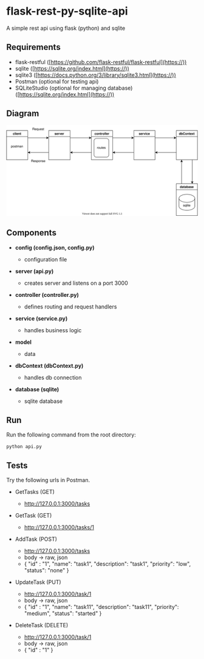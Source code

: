 # flask-rest-py-sqlite-api

A simple rest api using flask (python) and sqlite

## Requirements

* flask-restful ([https://github.com/flask-restful/flask-restful](https://))
* sqlite ([https://sqlite.org/index.html](https://))
* sqlite3 ([https://docs.python.org/3/library/sqlite3.html](https://))
* Postman (optional for testing api)
* SQLiteStudio (optional for managing database) ([https://sqlite.org/index.html](https://))

## Diagram

![Alt text](./diagram.svg)

## Components

* **config (config.json, config.py)**

  - configuration file
* **server (api.py)**

  - creates server and listens on a port 3000
* **controller (controller.py)**

  - defines routing and request handlers
* **service (service.py)**

  - handles business logic
* **model**

  - data
* **dbContext (dbContext.py)**

  - handles db connection
* **database (sqlite)**

  - sqlite database

## Run

Run the following command from the root directory:

```
python api.py
```

## Tests

Try the following urls in Postman.

* GetTasks (GET)

  * http://127.0.0.1:3000/tasks
* GetTask (GET)

  * http://127.0.0.1:3000/tasks/1
* AddTask (POST)

  * http://127.0.0.1:3000/tasks
  * body -> raw, json
  * { "id" : "1", "name": "task1", "description": "task1", "priority": "low", "status": "none" }
* UpdateTask (PUT)

  * http://127.0.0.1:3000/task/1
  * body -> raw, json
  * { "id" : "1", "name": "task11", "description": "task11", "priority": "medium", "status": "started" }
* DeleteTask (DELETE)

  * http://127.0.0.1:3000/task/1
  * body -> raw, json
  * { "id" : "1" }
